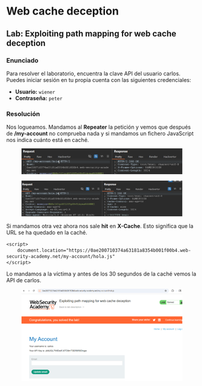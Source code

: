 # Web cache deception

## Lab: Exploiting path mapping for web cache deception

### Enunciado

Para resolver el laboratorio, encuentra la clave API del usuario carlos. Puedes iniciar sesión en tu propia cuenta con las siguientes credenciales:

* **Usuario:** `wiener`
* **Contraseña:** `peter`

### Resolución

Nos logueamos. Mandamos al **Repeater** la petición y vemos que después de **/my-account** no comprueba nada y si mandamos un fichero JavaScript nos indica cuánto está en caché.

<figure><img src="../../.gitbook/assets/image (5) (1) (1) (1) (1) (1) (1).png" alt=""><figcaption></figcaption></figure>

<figure><img src="../../.gitbook/assets/image (1) (1) (1) (1) (1) (1) (1) (1) (1) (1).png" alt=""><figcaption></figcaption></figure>

Si mandamos otra vez ahora nos sale **hit** en **X-Cache**. Esto significa que la URL se ha quedado en la caché.

```
<script>
    document.location="https://0ae200710374a63181a8354b001f00b4.web-security-academy.net/my-account/hola.js"
</script>
```

Lo mandamos a la víctima y antes de los 30 segundos de la caché vemos la API de carlos.

<figure><img src="../../.gitbook/assets/image (2) (1) (1) (1) (1) (1) (1) (1).png" alt=""><figcaption></figcaption></figure>
